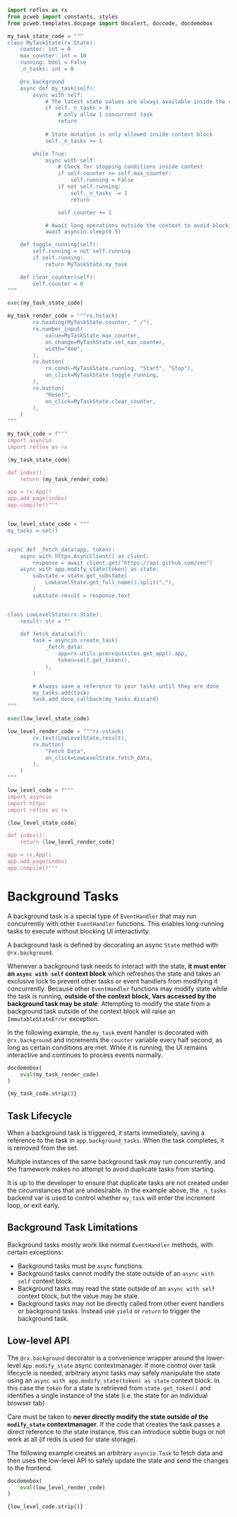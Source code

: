 ```python exec
import reflex as rx
from pcweb import constants, styles
from pcweb.templates.docpage import docalert, doccode, docdemobox

my_task_state_code = """
class MyTaskState(rx.State):
    counter: int = 0
    max_counter: int = 10
    running: bool = False
    _n_tasks: int = 0

    @rx.background
    async def my_task(self):
        async with self:
            # The latest state values are always available inside the context
            if self._n_tasks > 0:
                # only allow 1 concurrent task
                return
            
            # State mutation is only allowed inside context block
            self._n_tasks += 1

        while True:
            async with self:
                # Check for stopping conditions inside context
                if self.counter >= self.max_counter:
                    self.running = False
                if not self.running:
                    self._n_tasks -= 1
                    return

                self.counter += 1

            # Await long operations outside the context to avoid blocking UI
            await asyncio.sleep(0.5)

    def toggle_running(self):
        self.running = not self.running
        if self.running:
            return MyTaskState.my_task

    def clear_counter(self):
        self.counter = 0
"""

exec(my_task_state_code)

my_task_render_code = """rx.hstack(
        rx.heading(MyTaskState.counter, " /"),
        rx.number_input(
            value=MyTaskState.max_counter,
            on_change=MyTaskState.set_max_counter,
            width="8em",
        ),
        rx.button(
            rx.cond(~MyTaskState.running, "Start", "Stop"),
            on_click=MyTaskState.toggle_running,
        ),
        rx.button(
            "Reset",
            on_click=MyTaskState.clear_counter,
        ),
    )
"""

my_task_code = f"""
import asyncio
import reflex as rx

{my_task_state_code}

def index():
    return {my_task_render_code}

app = rx.App()
app.add_page(index)
app.compile()"""


low_level_state_code = """
my_tasks = set()


async def _fetch_data(app, token):
    async with httpx.AsyncClient() as client:
        response = await client.get("https://api.github.com/zen")
    async with app.modify_state(token) as state:
        substate = state.get_substate(
            LowLevelState.get_full_name().split("."),
        )
        substate.result = response.text


class LowLevelState(rx.State):
    result: str = ""

    def fetch_data(self):
        task = asyncio.create_task(
            _fetch_data(
                app=rx.utils.prerequisites.get_app().app,
                token=self.get_token(),
            ),
        )

        # Always save a reference to your tasks until they are done
        my_tasks.add(task)
        task.add_done_callback(my_tasks.discard)
"""

exec(low_level_state_code)

low_level_render_code = """rx.vstack(
        rx.text(LowLevelState.result),
        rx.button(
            "Fetch Data",
            on_click=LowLevelState.fetch_data,
        ),
    )
"""

low_level_code = f"""
import asyncio
import httpx
import reflex as rx

{low_level_state_code}

def index():
    return {low_level_render_code}

app = rx.App()
app.add_page(index)
app.compile()"""
```

# Background Tasks

A background task is a special type of `EventHandler` that may run
concurrently with other `EventHandler` functions. This enables long-running
tasks to execute without blocking UI interactivity.

A background task is defined by decorating an async `State` method with
`@rx.background`.

Whenever a background task needs to interact with the state, **it must enter an
`async with self` context block** which refreshes the state and takes an
exclusive lock to prevent other tasks or event handlers from modifying it
concurrently.  Because other `EventHandler` functions may modify state while the
task is running, **outside of the context block, Vars accessed by the background
task may be _stale_**. Attempting to modify the state from a background task
outside of the context block will raise an `ImmutableStateError` exception.

In the following example, the `my_task` event handler is decorated with
`@rx.background` and increments the `counter` variable every half second, as
long as certain conditions are met. While it is running, the UI remains
interactive and continues to process events normally.

```python eval
docdemobox(
    eval(my_task_render_code)
)
```

```python
{my_task_code.strip()}
```

## Task Lifecycle

When a background task is triggered, it starts immediately, saving a reference to
the task in `app.background_tasks`. When the task completes, it is removed from
the set.

Multiple instances of the same background task may run concurrently, and the
framework makes no attempt to avoid duplicate tasks from starting.

It is up to the developer to ensure that duplicate tasks are not created under
the circumstances that are undesirable. In the example above, the `_n_tasks`
backend var is used to control whether `my_task` will enter the increment loop,
or exit early.

## Background Task Limitations

Background tasks mostly work like normal `EventHandler` methods, with certain exceptions:

* Background tasks must be `async` functions.
* Background tasks cannot modify the state outside of an `async with self` context block.
* Background tasks may read the state outside of an `async with self` context block, but the value may be stale.
* Background tasks may not be directly called from other event handlers or background tasks. Instead use `yield` or `return` to trigger the background task.

## Low-level API

The `@rx.background` decorator is a convenience wrapper around the lower-level
`App.modify_state` async contextmanager. If more control over task lifecycle is
needed, arbitrary async tasks may safely manipulate the state using an
`async with app.modify_state(token) as state` context block. In this case the
`token` for a state is retrieved from `state.get_token()` and identifies a
single instance of the state (i.e. the state for an individual browser tab).

Care must be taken to **never directly modify the state outside of the
`modify_state` contextmanager**. If the code that creates the task passes a
direct reference to the state instance, this can introduce subtle bugs or not
work at all (if redis is used for state storage).

The following example creates an arbitrary `asyncio.Task` to fetch data and then
uses the low-level API to safely update the state and send the changes to the
frontend.

```python eval
docdemobox(
    eval(low_level_render_code)
)
```

```python
{low_level_code.strip()}
```